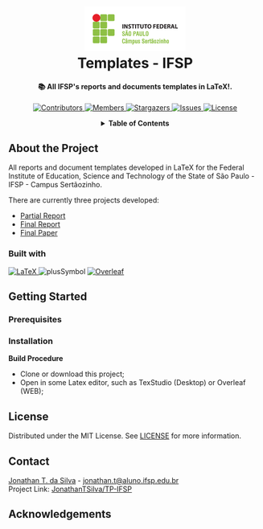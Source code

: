 <!-- PROJECT LOGO -->
<h1 align="center">
  <br>
  <a href="https://github.com/JonathanTSilva/TP-IFSP"><img src="./Images/logo-ifsp2.png" alt="Markdownify" width="200"></a>
  <br>
  Templates - IFSP
  <br>
</h1>

<h4 align="center">
  📚 All IFSP's reports and documents templates in LaTeX!.
</h4>

<!-- PROJECT SHIELDS -->
<p align="center">
  <a href="https://github.com/JonathanTSilva/TP-IFSP/graphs/contributors">
    <img src="https://img.shields.io/github/contributors/JonathanTSilva/TP-IFSP.svg?style=for-the-badge" alt="Contributors">
  </a>
  <a href="https://github.com/JonathanTSilva/TP-IFSP/network/members">
    <img src="https://img.shields.io/github/forks/JonathanTSilva/TP-IFSP.svg?style=for-the-badge" alt="Members">
  </a>
  <a href="https://github.com/JonathanTSilva/TP-IFSP/stargazers">
    <img src="https://img.shields.io/github/stars/JonathanTSilva/TP-IFSP.svg?style=for-the-badge" alt="Stargazers">
  </a>
  <a href="https://github.com/JonathanTSilva/TP-IFSP/issues">
    <img src="https://img.shields.io/github/issues/JonathanTSilva/TP-IFSP.svg?style=for-the-badge" alt="Issues">
  </a>
  <a href="https://github.com/JonathanTSilva/TP-IFSP/blob/main/LICENSE">
    <img src="https://img.shields.io/github/license/JonathanTSilva/TP-IFSP.svg?style=for-the-badge" alt="License">
  </a>
</p>

<!-- TABLE OF CONTENTS -->
<details close="close" align="center">
  <summary><b>Table of Contents</b></summary>
          <a href="#about-the-project">About The Project</a> |
          <a href="#getting-started">Getting Started</a> |
          <a href="#usage">Usage</a> |
          <a href="#roadmap">Roadmap</a> |
          <a href="#contributing">Contributing</a> |
          <a href="#license">License</a> |
          <a href="#contact">Contact</a> |
          <a href="#acknowledgements">Acknowledgements</a>
</details>

## About the Project
All reports and document templates developed in LaTeX for the Federal Institute of Education, Science and Technology of the State of São Paulo - IFSP - Campus Sertãozinho.

There are currently three projects developed:
* [Partial Report](https://github.com/JonathanTSilva/TP-IFSP/tree/main/Template%20-%20Relat%C3%B3rio%20Parcial%20(IFSP))
* [Final Report](https://github.com/JonathanTSilva/TP-IFSP/tree/main/Template%20-%20Relat%C3%B3rio%20Final%20(IFSP))
* [Final Paper](https://github.com/JonathanTSilva/TP-IFSP/tree/main/Template%20-%20TCC%20(IFSP))

### Built with

<p float="left">
  <a href="https://www.latex-project.org/">
    <img height="35" src="https://upload.wikimedia.org/wikipedia/commons/thumb/9/92/LaTeX_logo.svg/1200px-LaTeX_logo.svg.png" alt="LaTeX">
  </a>
  <img height="40" src="https://s3.amazonaws.com/static.graphemica.com/glyphs/i300s/000/001/283/original/002B-300x300.png?1275289856" alt="plusSymbol">
  <a href="https://pt.overleaf.com/">
    <img height="40" src="https://images.ctfassets.net/nrgyaltdicpt/6gsvc5Ogjmu04I4Miu0uGg/cb1d4391717d2ab8d5e42ede6fb0eef1/overleaf_wide_colour_light_bg.png" alt="Overleaf">
  </a>
</p>

## Getting Started


### Prerequisites


### Installation

**Build Procedure**
 * Clone or download this project;
 * Open in some Latex editor, such as TexStudio (Desktop) or Overleaf (WEB);

## License
Distributed under the MIT License. See [LICENSE](https://github.com/JonathanTSilva/TP-IFSP/blob/main/LICENSE) for more information.

## Contact
[Jonathan T. da Silva](https://www.linkedin.com/in/JonathanTSilva/) - jonathan.t@aluno.ifsp.edu.br <br/>
Project Link: [JonathanTSilva/TP-IFSP](https://github.com/JonathanTSilva/TP-IFSP)

## Acknowledgements


<!-- MARKDOWN LINKS & IMAGES -->
<!-- Caso utilize as imagens em markdown, sempre seguir este padrão!-->
<!--
[![Contributors][contributors-shield]][contributors-url]
[![Forks][forks-shield]][forks-url]
[![Stargazers][stars-shield]][stars-url]
[![Issues][issues-shield]][issues-url]
[![MIT License][license-shield]][license-url]
[![LinkedIn][linkedin-shield]][linkedin-url]
-->

<!-- https://www.markdownguide.org/basic-syntax/#reference-style-links -->
<!--
[contributors-shield]: https://img.shields.io/github/contributors/JonathanTSilva/TP-IFSP.svg?style=for-the-badge
[contributors-url]: https://github.com/JonathanTSilva/TP-IFSP/graphs/contributors
[forks-shield]: https://img.shields.io/github/forks/JonathanTSilva/TP-IFSP.svg?style=for-the-badge
[forks-url]: https://github.com/JonathanTSilva/TP-IFSP/network/members
[stars-shield]: https://img.shields.io/github/stars/JonathanTSilva/TP-IFSP.svg?style=for-the-badge
[stars-url]: https://github.com/JonathanTSilva/TP-IFSP/stargazers
[issues-shield]: https://img.shields.io/github/issues/JonathanTSilva/TP-IFSP.svg?style=for-the-badge
[issues-url]: https://github.com/JonathanTSilva/TP-IFSP/issues
[license-shield]: https://img.shields.io/github/license/JonathanTSilva/TP-IFSP.svg?style=for-the-badge
[license-url]: https://github.com/JonathanTSilva/TP-IFSP/blob/main/LICENSE
[linkedin-shield]: https://img.shields.io/badge/-LinkedIn-black.svg?style=for-the-badge&logo=linkedin&colorB=555
[linkedin-url]: https://www.linkedin.com/in/JonathanTSilva/
-->
<!-- [product-screenshot]: -->


